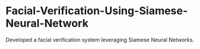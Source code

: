 # Facial-Verification-Using-Siamese-Neural-Network
Developed a facial verification system leveraging Siamese Neural Networks.  
